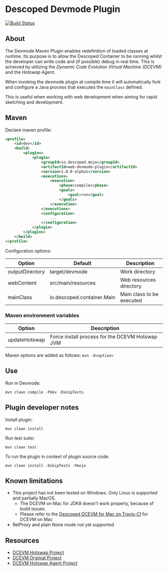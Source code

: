 # Descoped Devmode Plugin

[![Build Status](https://travis-ci.org/descoped/descoped-devmode-plugin.svg?branch=master)](https://travis-ci.org/descoped/descoped-devmode-plugin)

## About

The Devmode Maven Plugin enables redefinition of loaded classes at runtime. Its purpose is to allow the Descoped Container to be running whilst the developer can write code and (if possible) debug in real time. This is acheived by utilizing the *Dynamic Code Evolution Virtual Machine (DCEVM)* and the *Hotswap Agent*.

When invoking the devmode plugin at compile time it will automatically fork and configure a Java process that executes the `mainClass` defined.

This is useful when working with web development when aiming for rapid sketching and development.

## Maven

Declare maven profile:

```xml
<profile>
    <id>dev</id>
    <build>
        <plugins>
            <plugin>
                <groupId>io.descoped.mojo</groupId>
                <artifactId>web-devmode-plugin</artifactId>
                <version>1.0.0-alpha1</version>
                <executions>
                    <execution>
                        <phase>compile</phase>
                        <goals>
                            <goal>run</goal>
                        </goals>
                    </execution>
                </executions>
                <configuration>
                    ...
                </configuration>
            </plugin>
        </plugins>
    </build>
</profile>
```

Configuration options:

 Option          | Default                    | Description                                     |
-----------------|----------------------------|-------------------------------------------------|
 outputDirectory | target/devmode             | Work directory                                  |
 webContent      | src/main/resources         | Web resources directory                         |
 mainClass       | io.descoped.container.Main | Main class to be executed                       |


### Maven environment variables

 Option        | Description                                     |
---------------|-------------------------------------------------|
 updateHotswap | Force install process for the DCEVM Hotswap JVM |

Maven options are added as follows: `mvn -D<option>`


## Use

Run in Devmode:

`mvn clean compile -Pdev -DskipTests`

## Plugin developer notes

Install plugin:

`mvn clean install`

Run test suite:

`mvn clean test`

To run the plugin in context of plugin source code:

`mvn clean install -DskipTests -Pmojo`

## Known limitations

* This project has not been tested on Windows. Only Linux is supported and partially MacOS.
  * The DCEVM on Mac for JDK8 doesn't work properly, because of build issues.
  * Please refer to the [Descoped DCEVM for Mac on Travis-CI](/descoped/descoped-dcevm) for DCEVM on Mac
* RelProxy and plain None mode not yet supported


## Resources

* [DCEVM Hotswap Project](https://github.com/dcevm/dcevm)
* [DCEVM Orginial Project](http://ssw.jku.at/dcevm/)
* [DCEVM Hotswap Agent Project](https://github.com/HotswapProjects/HotswapAgent)
